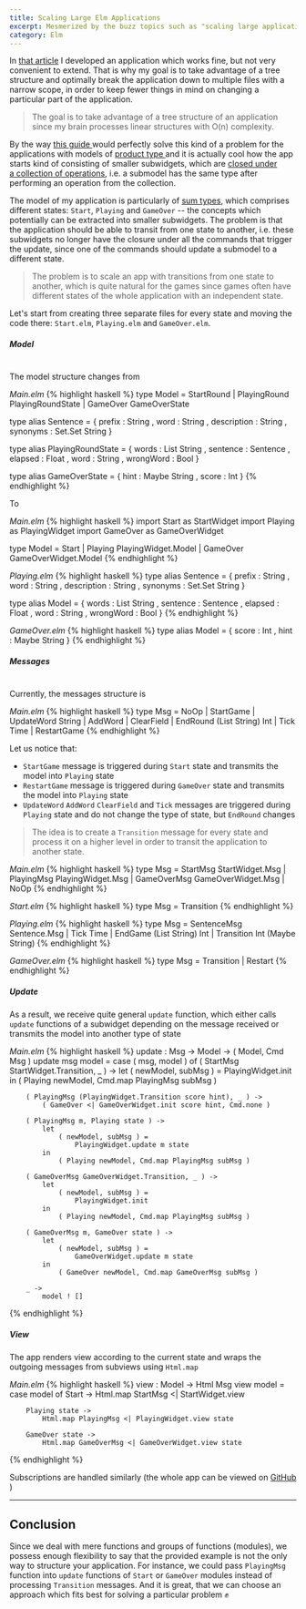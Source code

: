 ```yaml
---
title: Scaling Large Elm Applications
excerpt: Mesmerized by the buzz topics such as "scaling large applications" and "modular development", I dared to refactor one of my one-file apps. You won't beleive what happened next... 🤭
category: Elm
---
```


In <a href="/elm/2017/10/05/building-eloquence-game-in-elm/" target="_blank">that article</a> I developed an application which works fine, but not very convenient to extend. That is why my goal is to take advantage of a tree structure and optimally break the application down to multiple files with a narrow scope, in order to keep fewer things in mind on changing a particular part of the application.

<blockquote>
<p>
The goal is to take advantage of a tree structure of an application since my brain processes linear structures with O(n) complexity.
</p>
</blockquote>

By the way <a href="https://www.elm-tutorial.org/en-v01/02-elm-arch/07-composing-2.html" target="_blank"> this guide </a> would perfectly solve this kind of a problem for the applications with models of <a href="https://en.wikipedia.org/wiki/Product_type" target="_blank"> product type </a> and it is actually cool how the app starts kind of consisting of smaller subwidgets, which are <a href="https://en.wikipedia.org/wiki/Closure_(mathematics)" target="_blank"> closed under a collection of operations</a>, i.e. a submodel has the same type after performing an operation from the collection.

The model of my application is particularly of <a href="https://en.wikipedia.org/wiki/Tagged_union" target="_blank">sum types</a>, which comprises different states: `Start`, `Playing` and `GameOver` -- the concepts which potentially can be extracted into smaller subwidgets. The problem is that the application should be able to transit from one state to another, i.e. these subwidgets no longer have the closure under all the commands that trigger the update, since one of the commands should update a submodel to a different state.

<blockquote>
<p>
The problem is to scale an app with transitions from one state to another, which is quite natural for the games since games often have different states of the whole application with an independent state.
</p>
</blockquote>

Let's start from creating three separate files for every state and moving the code there: `Start.elm`, `Playing.elm` and `GameOver.elm`.

<h5> Model </h5>

<br/>
The model structure changes from

<em> Main.elm </em>
{% highlight haskell %}
type Model
    = StartRound
    | PlayingRound PlayingRoundState
    | GameOver GameOverState

type alias Sentence =
    { prefix : String
    , word : String
    , description : String
    , synonyms : Set.Set String
    }

type alias PlayingRoundState =
    { words : List String
    , sentence : Sentence
    , elapsed : Float
    , word : String
    , wrongWord : Bool
    }

type alias GameOverState =
    { hint : Maybe String
    , score : Int
    }
{% endhighlight %}

To

<em> Main.elm </em>
{% highlight haskell %}
import Start as StartWidget
import Playing as PlayingWidget
import GameOver as GameOverWidget

type Model
    = Start
    | Playing PlayingWidget.Model
    | GameOver GameOverWidget.Model
{% endhighlight %}

<em> Playing.elm </em>
{% highlight haskell %}
type alias Sentence =
    { prefix : String
    , word : String
    , description : String
    , synonyms : Set.Set String
    }

type alias Model =
    { words : List String
    , sentence : Sentence
    , elapsed : Float
    , word : String
    , wrongWord : Bool
    }
{% endhighlight %}

<em> GameOver.elm </em>
{% highlight haskell %}
type alias Model =
    { score : Int
    , hint : Maybe String
    }
{% endhighlight %}

<h5> Messages </h5>

<br/>
Currently, the messages structure is

<em> Main.elm </em>
{% highlight haskell %}
type Msg
    = NoOp
    | StartGame
    | UpdateWord String
    | AddWord
    | ClearField
    | EndRound (List String) Int
    | Tick Time
    | RestartGame
{% endhighlight %}

Let us notice that:

<ul>
  <li>
   <code class="highlighter-rouge">StartGame</code>
   message is triggered during <code class="highlighter-rouge">Start</code>
   state and transmits the model into <code class="highlighter-rouge">Playing</code> state
  </li>
  <li>
   <code class="highlighter-rouge">RestartGame</code>
   message is triggered during
   <code class="highlighter-rouge">GameOver</code>
   state and transmits the model into
   <code class="highlighter-rouge">Playing</code>
   state
  </li>
  <li>
   <code class="highlighter-rouge">UpdateWord</code>
   <code class="highlighter-rouge">AddWord</code> 
   <code class="highlighter-rouge">ClearField</code> and
   <code class="highlighter-rouge">Tick</code> 
   messages are triggered during
   <code class="highlighter-rouge">Playing</code>
   state and do not change the type of state, but
   <code class="highlighter-rouge">EndRound</code>
   changes
  </li>
</ul>

<blockquote>
<p>
The idea is to create a
<code class="highlighter-rouge">Transition</code>
message for every state and process it on a higher level in order to transit the application to another state.
</p>
</blockquote>

<em> Main.elm </em>
{% highlight haskell %}
type Msg
    = StartMsg StartWidget.Msg
    | PlayingMsg PlayingWidget.Msg
    | GameOverMsg GameOverWidget.Msg
    | NoOp
{% endhighlight %}

<em> Start.elm </em>
{% highlight haskell %}
type Msg
    = Transition
{% endhighlight %}

<em> Playing.elm </em>
{% highlight haskell %}
type Msg
    = SentenceMsg Sentence.Msg
    | Tick Time
    | EndGame (List String) Int
    | Transition Int (Maybe String)
{% endhighlight %}

<em> GameOver.elm </em>
{% highlight haskell %}
type Msg
  = Transition
  | Restart
{% endhighlight %}

<h5> Update </h5>

As a result, we receive quite general `update` function, which either calls `update` functions of a subwidget depending on the message received or transmits the model into another type of state

<em> Main.elm </em>
{% highlight haskell %}
update : Msg -> Model -> ( Model, Cmd Msg )
update msg model =
    case ( msg, model ) of
        ( StartMsg StartWidget.Transition, _ ) ->
            let
                ( newModel, subMsg ) =
                    PlayingWidget.init
            in
                ( Playing newModel, Cmd.map PlayingMsg subMsg )

        ( PlayingMsg (PlayingWidget.Transition score hint), _ ) ->
            ( GameOver <| GameOverWidget.init score hint, Cmd.none )

        ( PlayingMsg m, Playing state ) ->
            let
                ( newModel, subMsg ) =
                    PlayingWidget.update m state
            in
                ( Playing newModel, Cmd.map PlayingMsg subMsg )

        ( GameOverMsg GameOverWidget.Transition, _ ) ->
            let
                ( newModel, subMsg ) =
                    PlayingWidget.init
            in
                ( Playing newModel, Cmd.map PlayingMsg subMsg )

        ( GameOverMsg m, GameOver state ) ->
            let
                ( newModel, subMsg ) =
                    GameOverWidget.update m state
            in
                ( GameOver newModel, Cmd.map GameOverMsg subMsg )

        _ ->
            model ! []
{% endhighlight %}

<h5> View </h5>

The app renders view according to the current state and wraps the outgoing messages from subviews using `Html.map`

<em> Main.elm </em>
{% highlight haskell %}
view : Model -> Html Msg
view model =
    case model of
        Start ->
            Html.map StartMsg <| StartWidget.view

        Playing state ->
            Html.map PlayingMsg <| PlayingWidget.view state

        GameOver state ->
            Html.map GameOverMsg <| GameOverWidget.view state
{% endhighlight %}

Subscriptions are handled similarly (the whole app can be viewed on <a href="https://github.com/igor-drozdov/eloquence-game/blob/master/src/Main.elm" target="_blank"> GitHub </a>)

<hr />

<h2> Conclusion </h2>

Since we deal with mere functions and groups of functions (modules), we possess enough flexibility to say that the provided example is not the only way to structure your application. For instance, we could pass `PlayingMsg` function into `update` functions of `Start` or `GameOver` modules instead of processing `Transition` messages. And it is great, that we can choose an approach which fits best for solving a particular problem ✊
